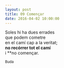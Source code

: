```yaml
---
layout: post
title: 09 Començar
date: 2016-04-02 10:00:00
---
```


Soles hi ha dues errades<br />
que podem cometre<br />
en el camí cap a la veritat;<br />
**no recórrer tot el camí**<br />
i **no començar.<br />

<small>Buda</small>

